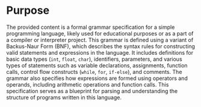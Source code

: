 # Purpose
The provided content is a formal grammar specification for a simple programming language, likely used for educational purposes or as a part of a compiler or interpreter project. This grammar is defined using a variant of Backus-Naur Form (BNF), which describes the syntax rules for constructing valid statements and expressions in the language. It includes definitions for basic data types (`int`, `float`, `char`), identifiers, parameters, and various types of statements such as variable declarations, assignments, function calls, control flow constructs (`while`, `for`, `if-else`), and comments. The grammar also specifies how expressions are formed using operators and operands, including arithmetic operations and function calls. This specification serves as a blueprint for parsing and understanding the structure of programs written in this language.
